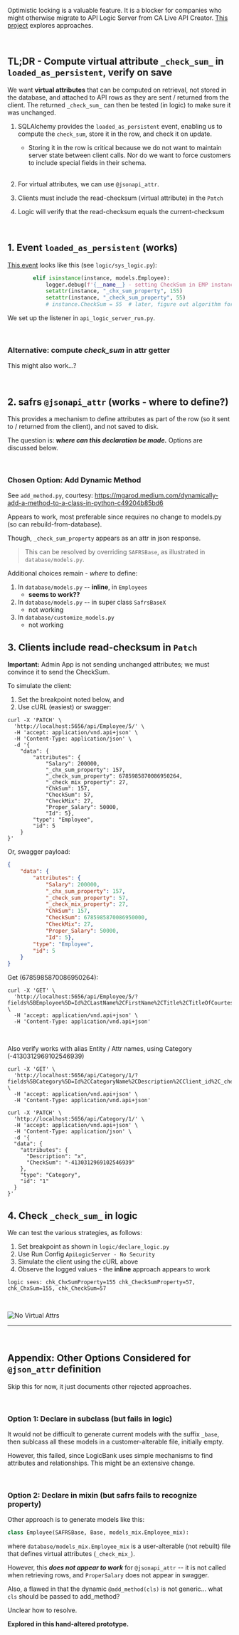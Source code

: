 Optimistic locking is a valuable feature.  It is a blocker for companies who might otherwise migrate to API Logic Server from CA Live API Creator.  [This project](https://github.com/valhuber/opt_locking) explores approaches. 

&nbsp;

## TL;DR - Compute virtual attribute `_check_sum_` in `loaded_as_persistent`, verify on save

We want **virtual attributes** that can be computed on retrieval, not stored in the database, and attached to API rows as they are sent / returned from the client.  The returned `_check_sum_` can then be tested (in logic) to make sure it was unchanged.

1. SQLAlchemy provides the `loaded_as_persistent` event, enabling us to compute the `check_sum`, store it in the row, and check it on update.

    * Storing it in the row is critical because we do not want to maintain server state between client calls.  Nor do we want to force customers to include special fields in their schema.<br><br>

2. For virtual attributes, we can use `@jsonapi_attr`.

3. Clients must include the read-checksum (virtual attribute) in the `Patch`

4. Logic will verify that the read-checksum equals the current-checksum

&nbsp;

## 1. Event `loaded_as_persistent` (works)

[This event](https://docs.sqlalchemy.org/en/20/orm/events.html#sqlalchemy.orm.SessionEvents.loaded_as_persistent) looks like this (see `logic/sys_logic.py`):

```python
        elif isinstance(instance, models.Employee):
            logger.debug(f'{__name__} - setting CheckSum in EMP instance: {instance}')
            setattr(instance, "_chx_sum_property", 155)
            setattr(instance, "_check_sum_property", 55)
            # instance.CheckSum = 55  # later, figure out algorithm for this
```

We set up the listener in `api_logic_server_run.py`.

&nbsp;

### Alternative: compute _check_sum_ in attr getter

This might also work...?

&nbsp;

## 2. safrs `@jsonapi_attr` (works - where to define?)

This provides a mechanism to define attributes as part of the row (so it sent to / returned from the client), and not saved to disk.  

The question is: ***where can this declaration be made.***  Options are discussed below.

&nbsp;

### Chosen Option: Add Dynamic Method

See `add_method.py`, courtesy: https://mgarod.medium.com/dynamically-add-a-method-to-a-class-in-python-c49204b85bd6

Appears to work, most preferable since requires no change to models.py (so can rebuild-from-database).

Though, `_check_sum_property` appears as an attr in json response.  

> This can be resolved by overriding `SAFRSBase`, as illustrated in `database/models.py`.

Additional choices remain - *where* to define:

1. In `database/models.py` -- **inline**, in `Employees`
    * **seems to work??**
2. In `database/models.py` -- in super class `SafrsBaseX`
    * not working
3. In `database/customize_models.py`
    * not working

## 3. Clients include read-checksum in `Patch`

**Important:** Admin App is not sending unchanged attributes; we must convince it to send the CheckSum.

To simulate the client:
1. Set the breakpoint noted below, and 
2. Use cURL (easiest) or swagger:

```curl
curl -X 'PATCH' \
  'http://localhost:5656/api/Employee/5/' \
  -H 'accept: application/vnd.api+json' \
  -H 'Content-Type: application/json' \
  -d '{
    "data": {
        "attributes": {
            "Salary": 200000,
            "_chx_sum_property": 157,
            "_check_sum_property": 6785985870086950264,
            "_check_mix_property": 27,
            "ChkSum": 157,
            "CheckSum": 57,
            "CheckMix": 27,
            "Proper_Salary": 50000,
            "Id": 5},
        "type": "Employee",
        "id": 5
    }
}'
```

Or, swagger payload:

```json
{
    "data": {
        "attributes": {
            "Salary": 200000,
            "_chx_sum_property": 157,
            "_check_sum_property": 57,
            "_check_mix_property": 27,
            "ChkSum": 157,
            "CheckSum": 6785985870086950000,
            "CheckMix": 27,
            "Proper_Salary": 50000,
            "Id": 5},
        "type": "Employee",
        "id": 5
    }
}
```

Get (6785985870086950264):

```
curl -X 'GET' \
  'http://localhost:5656/api/Employee/5/?fields%5BEmployee%5D=Id%2CLastName%2CFirstName%2CTitle%2CTitleOfCourtesy%2CBirthDate%2CHireDate%2CAddress%2CCity%2CRegion%2CPostalCode%2CCountry%2CHomePhone%2CExtension%2CNotes%2CReportsTo%2CPhotoPath%2CEmployeeType%2CSalary%2CWorksForDepartmentId%2COnLoanDepartmentId%2CUnionId%2CDues%2C_check_sum_%2CCheckSum%2C__proper_salary__%2CProperSalary%2C_chx_sum_%2CChxSum' \
  -H 'accept: application/vnd.api+json' \
  -H 'Content-Type: application/vnd.api+json'
```
&nbsp;

Also verify works with alias Entity / Attr names, using Category (-4130312969102546939)

```
curl -X 'GET' \
  'http://localhost:5656/api/Category/1/?fields%5BCategory%5D=Id%2CCategoryName%2CDescription%2CClient_id%2C_check_sum_%2CCheckSum' \
  -H 'accept: application/vnd.api+json' \
  -H 'Content-Type: application/vnd.api+json'
```

```
curl -X 'PATCH' \
  'http://localhost:5656/api/Category/1/' \
  -H 'accept: application/vnd.api+json' \
  -H 'Content-Type: application/json' \
  -d '{
  "data": {
    "attributes": {
      "Description": "x",
      "CheckSum": "-4130312969102546939"
    },
    "type": "Category",
    "id": "1"
  }
}'
```

## 4. Check `_check_sum_` in logic

We can test the various strategies, as follows:

1. Set breakpoint as shown in `logic/declare_logic.py`
2. Use Run Config `ApiLogicServer - No Security`
3. Simulate the client using the cURL above
4. Observe the logged values - the **inline** approach appears to work

```log
logic sees: chk_ChxSumProperty=155 chk_CheckSumProperty=57, chk_ChxSum=155, chk_CheckSum=57
```
&nbsp;

![No Virtual Attrs](images/patch-virtuals.png)

---

&nbsp;

## Appendix: Other Options Considered for `@json_attr` definition

Skip this for now, it just documents other rejected approaches.

&nbsp;

### Option 1: Declare in subclass (but fails in logic)

It would not be difficult to generate current models with the suffix `_base`, then sublcass all these models in a customer-alterable file, initially empty.  

However, this failed, since LogicBank uses simple mechanisms to find attributes and relationships.  This might be an extensive change.

&nbsp;

### Option 2: Declare in mixin (but safrs fails to recognize property)

Other approach is to generate models like this:

```python
class Employee(SAFRSBase, Base, models_mix.Employee_mix):
```

where `database/models_mix.Employee_mix` is a user-alterable (not rebuilt) file that defines virtual attributes (`_check_mix_`).  

However, this ***does not appear to work*** for `@jsonapi_attr` -- it is not called when retrieving rows, and `ProperSalary` does not appear in swagger.  

Also, a flawed in that the dynamic `@add_method(cls)` is not generic... what `cls` should be passed to add_method?

Unclear how to resolve.

**Explored in this hand-altered prototype.**
